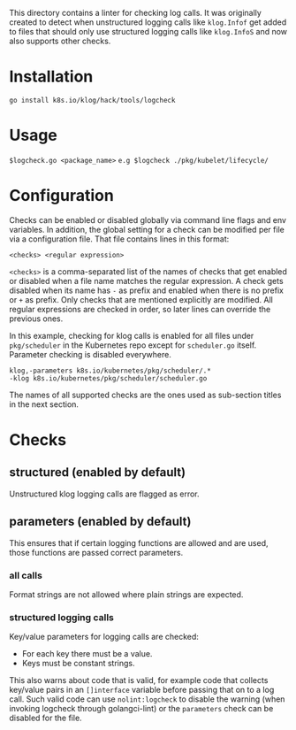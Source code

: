 This directory contains a linter for checking log calls. It was originally
created to detect when unstructured logging calls like `klog.Infof` get added
to files that should only use structured logging calls like `klog.InfoS`
and now also supports other checks.

# Installation

`go install k8s.io/klog/hack/tools/logcheck`

# Usage

`$logcheck.go <package_name>`
`e.g $logcheck ./pkg/kubelet/lifecycle/`

# Configuration

Checks can be enabled or disabled globally via command line flags and env
variables. In addition, the global setting for a check can be modified per file
via a configuration file. That file contains lines in this format:

```
<checks> <regular expression>
```

`<checks>` is a comma-separated list of the names of checks that get enabled or
disabled when a file name matches the regular expression. A check gets disabled
when its name has `-` as prefix and enabled when there is no prefix or `+` as
prefix. Only checks that are mentioned explicitly are modified. All regular
expressions are checked in order, so later lines can override the previous
ones.

In this example, checking for klog calls is enabled for all files under
`pkg/scheduler` in the Kubernetes repo except for `scheduler.go`
itself. Parameter checking is disabled everywhere.

```
klog,-parameters k8s.io/kubernetes/pkg/scheduler/.*
-klog k8s.io/kubernetes/pkg/scheduler/scheduler.go
```

The names of all supported checks are the ones used as sub-section titles in
the next section.

# Checks

## structured (enabled by default)

Unstructured klog logging calls are flagged as error.

## parameters (enabled by default)

This ensures that if certain logging functions are allowed and are used, those
functions are passed correct parameters.

### all calls

Format strings are not allowed where plain strings are expected.

### structured logging calls

Key/value parameters for logging calls are checked:
- For each key there must be a value.
- Keys must be constant strings.

This also warns about code that is valid, for example code that collects
key/value pairs in an `[]interface` variable before passing that on to a log
call. Such valid code can use `nolint:logcheck` to disable the warning (when
invoking logcheck through golangci-lint) or the `parameters` check can be
disabled for the file.
